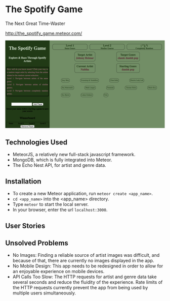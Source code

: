 # The Spotify Game
The Next Great Time-Waster

http://the_spotify_game.meteor.com/

![The Game](/screenshots/screenshot.png?raw=true)

## Technologies Used
- MeteorJS, a relatively new full-stack javascript framework.
- MongoDB, which is fully integrated into Meteor.
- The Echo Nest API, for artist and genre data.


## Installation
- To create a new Meteor application, run `meteor create <app_name>`.
- `cd <app_name>` into the <app_name> directory.
- Type `meteor` to start the local server.
- In your browser, enter the url `localhost:3000`.


## User Stories


## Unsolved Problems
- No Images: Finding a reliable source of artist images was difficult, and because of that, there are currently no images displayed in the app.
- No Mobile Design: This app needs to be redesigned in order to allow for an enjoyable experience on mobile devices.
- API Calls Too Slow: The HTTP requests for artist and genre data take several seconds and reduce the fluidity of the experience. Rate limits of the HTTP requests currently prevent the app from being used by multiple users simultaneously.
